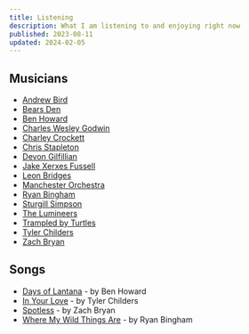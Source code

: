 ```yaml
---
title: Listening
description: What I am listening to and enjoying right now
published: 2023-08-11
updated: 2024-02-05
---
```


## Musicians

- [Andrew Bird](https://www.youtube.com/@andrewbirdmusic)
- [Bears Den](https://www.youtube.com/@bearsdenmusic)
- [Ben Howard](https://www.youtube.com/channel/UC7P46taO0CdI8Gy44P1X2yA)
- [Charles Wesley Godwin](https://www.youtube.com/channel/UCJCxcREP5KsQrFgNATnYPWg)
- [Charley Crockett](https://www.youtube.com/@CharleyCrockett)
- [Chris Stapleton](https://www.youtube.com/@chrisstapleton)
- [Devon Gilfillian](https://www.youtube.com/@DevonGilfillian)
- [Jake Xerxes Fussell](https://www.youtube.com/channel/UCb7Cc1suIkrnKTbI407id2A)
- [Leon Bridges](https://www.youtube.com/channel/UCQr1Q3uFt1K7KhMkDxa9q2w)
- [Manchester Orchestra](https://www.youtube.com/channel/UCxi28TQABtfZ0pfvMVozD7Q)
- [Ryan Bingham](https://www.youtube.com/@ryanbingham)
- [Sturgill Simpson](https://www.youtube.com/@sturgillsimpson)
- [The Lumineers](https://www.youtube.com/channel/UCB7P9Hr5BYB5Mkxau6t3Sgw)
- [Trampled by Turtles](https://www.youtube.com/@tbtduluth)
- [Tyler Childers](https://www.youtube.com/@tylerchilders)
- [Zach Bryan](https://www.youtube.com/channel/UCwK3C8Vgphad4PweezfUBAQ)

## Songs

- [Days of Lantana](https://www.youtube.com/watch?v=U1BezmtNuKE) - by Ben Howard
- [In Your Love](https://www.youtube.com/watch?v=II-L8Hq0_i4) - by Tyler Childers
- [Spotless](https://www.youtube.com/watch?v=vhAEk-j-FGo) - by Zach Bryan
- [Where My Wild Things Are](https://www.youtube.com/watch?v=vyvar_KtvsE) - by Ryan Bingham
